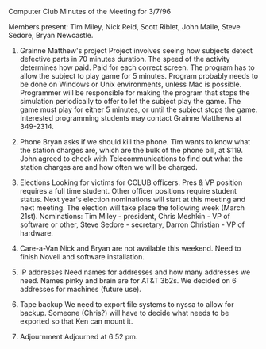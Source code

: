 Computer Club Minutes of the Meeting for 3/7/96 </p><p>
Members present: Tim Miley, Nick Reid, Scott Riblet, John Maile, Steve Sedore, Bryan Newcastle. </p><p>
1) Grainne Matthew's project    Project involves seeing how subjects detect defective parts in 70 minutes duration.  The speed of the activity determines how paid.  Paid for each correct screen.    The program has to allow the subject to play game for 5 minutes.  Program probably needs to be done on Windows or Unix environments, unless Mac is possible.    Programmer will be responsible for making the program that stops the simulation periodically to offer to let the subject play the game.  The game must play for either 5 minutes, or until the subject stops the game.    Interested programming students may contact Grainne Matthews at 349-2314. </p><p>
2) Phone    Bryan asks if we should kill the phone.  Tim wants to know what the station charges are, which are the bulk of the phone bill, at $119.  John agreed to  check with Telecommunications to find out what the station charges are and how  often we will be charged. </p><p>
3) Elections    Looking for victims for CCLUB officers.  Pres & VP position requires a full time student.  Other officer positions require student status.  Next year's election nominations will start at this meeting and next meeting.  The election will take place the following week (March 21st).    Nominations: Tim Miley - president, Chris Meshkin - VP of software or other, Steve Sedore - secretary, Darron Christian - VP of hardware. </p><p>
4) Care-a-Van    Nick and Bryan are not available this weekend.  Need to finish Novell and software installation.   </p><p>
5) IP addresses    Need names for addresses and how many addresses we need.  Names pinky and brain are for AT&T 3b2s.  We decided on 6 addresses for machines (future use). </p><p>
6) Tape backup    We need to export file systems to nyssa to allow for backup.  Someone (Chris?) will have to decide what needs to be exported so that Ken can mount it. </p><p>
7) Adjournment    Adjourned at 6:52 pm. </p><p>
</p>
